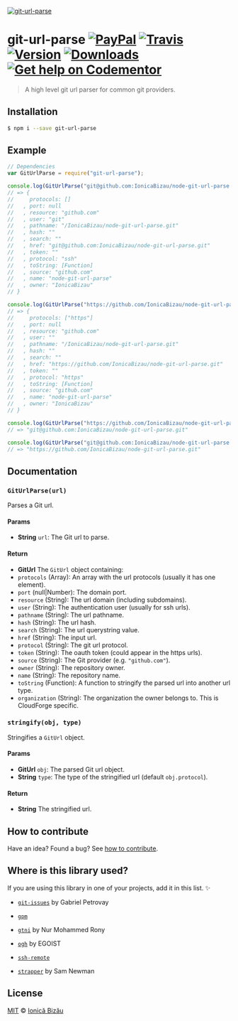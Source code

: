 [![git-url-parse](http://i.imgur.com/HlfMsVf.png)](#)

# git-url-parse [![PayPal](https://img.shields.io/badge/%24-paypal-f39c12.svg)][paypal-donations] [![Travis](https://img.shields.io/travis/IonicaBizau/node-git-url-parse.svg)](https://travis-ci.org/IonicaBizau/node-git-url-parse/) [![Version](https://img.shields.io/npm/v/git-url-parse.svg)](https://www.npmjs.com/package/git-url-parse) [![Downloads](https://img.shields.io/npm/dt/git-url-parse.svg)](https://www.npmjs.com/package/git-url-parse) [![Get help on Codementor](https://cdn.codementor.io/badges/get_help_github.svg)](https://www.codementor.io/johnnyb?utm_source=github&utm_medium=button&utm_term=johnnyb&utm_campaign=github)

> A high level git url parser for common git providers.

## Installation

```sh
$ npm i --save git-url-parse
```

## Example

```js
// Dependencies
var GitUrlParse = require("git-url-parse");

console.log(GitUrlParse("git@github.com:IonicaBizau/node-git-url-parse.git"));
// => {
//     protocols: []
//   , port: null
//   , resource: "github.com"
//   , user: "git"
//   , pathname: "/IonicaBizau/node-git-url-parse.git"
//   , hash: ""
//   , search: ""
//   , href: "git@github.com:IonicaBizau/node-git-url-parse.git"
//   , token: ""
//   , protocol: "ssh"
//   , toString: [Function]
//   , source: "github.com"
//   , name: "node-git-url-parse"
//   , owner: "IonicaBizau"
// }

console.log(GitUrlParse("https://github.com/IonicaBizau/node-git-url-parse.git"));
// => {
//     protocols: ["https"]
//   , port: null
//   , resource: "github.com"
//   , user: ""
//   , pathname: "/IonicaBizau/node-git-url-parse.git"
//   , hash: ""
//   , search: ""
//   , href: "https://github.com/IonicaBizau/node-git-url-parse.git"
//   , token: ""
//   , protocol: "https"
//   , toString: [Function]
//   , source: "github.com"
//   , name: "node-git-url-parse"
//   , owner: "IonicaBizau"
// }

console.log(GitUrlParse("https://github.com/IonicaBizau/node-git-url-parse.git").toString("ssh"));
// => "git@github.com:IonicaBizau/node-git-url-parse.git"

console.log(GitUrlParse("git@github.com:IonicaBizau/node-git-url-parse.git").toString("https"));
// => "https://github.com/IonicaBizau/node-git-url-parse.git"
```

## Documentation

### `GitUrlParse(url)`
Parses a Git url.

#### Params
- **String** `url`: The Git url to parse.

#### Return
- **GitUrl** The `GitUrl` object containing:
 - `protocols` (Array): An array with the url protocols (usually it has one element).
 - `port` (null|Number): The domain port.
 - `resource` (String): The url domain (including subdomains).
 - `user` (String): The authentication user (usually for ssh urls).
 - `pathname` (String): The url pathname.
 - `hash` (String): The url hash.
 - `search` (String): The url querystring value.
 - `href` (String): The input url.
 - `protocol` (String): The git url protocol.
 - `token` (String): The oauth token (could appear in the https urls).
 - `source` (String): The Git provider (e.g. `"github.com"`).
 - `owner` (String): The repository owner.
 - `name` (String): The repository name.
 - `toString` (Function): A function to stringify the parsed url into another url type.
 - `organization` (String): The organization the owner belongs to. This is CloudForge specific.

### `stringify(obj, type)`
Stringifies a `GitUrl` object.

#### Params
- **GitUrl** `obj`: The parsed Git url object.
- **String** `type`: The type of the stringified url (default `obj.protocol`).

#### Return
- **String** The stringified url.

## How to contribute
Have an idea? Found a bug? See [how to contribute][contributing].

## Where is this library used?
If you are using this library in one of your projects, add it in this list. :sparkles:

 - [`git-issues`](https://github.com/softwarescales/git-issues) by Gabriel Petrovay

 - [`gpm`](https://github.com/IonicaBizau/gpm)

 - [`gtni`](https://nmrony.github.io/gtni) by Nur Mohammed Rony

 - [`ogh`](https://github.com/egoist/ogh#readme) by EGOIST

 - [`ssh-remote`](https://github.com/IonicaBizau/ssh-remote)

 - [`strapper`](https://npmjs.com/package/strapper) by Sam Newman

## License

[MIT][license] © [Ionică Bizău][website]

[paypal-donations]: https://www.paypal.com/cgi-bin/webscr?cmd=_s-xclick&hosted_button_id=RVXDDLKKLQRJW
[donate-now]: http://i.imgur.com/6cMbHOC.png

[license]: http://showalicense.com/?fullname=Ionic%C4%83%20Biz%C4%83u%20%3Cbizauionica%40gmail.com%3E%20(http%3A%2F%2Fionicabizau.net)&year=2015#license-mit
[website]: http://ionicabizau.net
[contributing]: /CONTRIBUTING.md
[docs]: /DOCUMENTATION.md